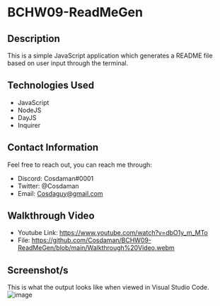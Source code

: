 # BCHW09-ReadMeGen

## Description  

This is a simple JavaScript application which generates a README file based on user input through the terminal.  

## Technologies Used  

- JavaScript
- NodeJS
- DayJS
- Inquirer


## Contact Information  

Feel free to reach out, you can reach me through:  
- Discord: Cosdaman#0001  
- Twitter: @Cosdaman  
- Email: Cosdaguy@gmail.com  

## Walkthrough Video
- Youtube Link: https://www.youtube.com/watch?v=dbO1y_m_MTo
- File: https://github.com/Cosdaman/BCHW09-ReadMeGen/blob/main/Walkthrough%20Video.webm

## Screenshot/s

This is what the output looks like when viewed in Visual Studio Code.  
![image](https://user-images.githubusercontent.com/3162991/141008724-772d5bbf-3741-426c-97c3-f768558081ab.png)
